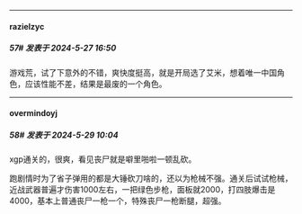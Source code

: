 ﻿
*****

####  razielzyc  
##### 57#       发表于 2024-5-27 16:50

游戏荒，试了下意外的不错，爽快度挺高，就是开局选了艾米，想着唯一中国角色，应该性能不差，结果是最废的一个角色。 


*****

####  overmindoyj  
##### 58#       发表于 2024-5-29 10:04

xgp通关的，很爽，看见丧尸就是噼里啪啦一顿乱砍。 

跑剧情时为了省子弹用的都是大锤砍刀啥的，还以为枪械不强。通关后试试枪械，近战武器普遍才伤害1000左右，一把绿色步枪，面板就2000，打四肢爆击是4000，基本上普通丧尸一枪一个，特殊丧尸一枪断腿，超强。

